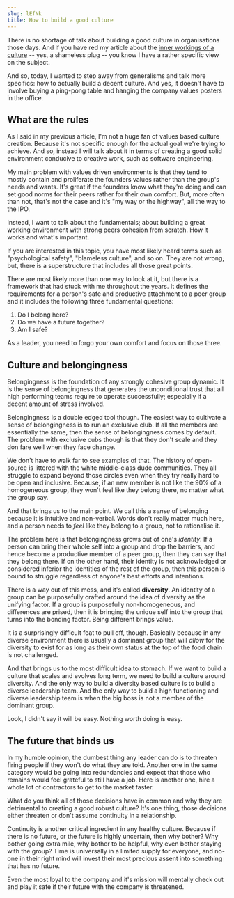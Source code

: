 ```yaml
---
slug: lEfNk
title: How to build a good culture
---
```


There is no shortage of talk about building a good culture in organisations
those days. And if you have red my article about the
[inner workings of a culture](/posts/lead/on-culture-and-belonging.md) -- yes, a
shameless plug -- you know I have a rather specific view on the subject.

And so, today, I wanted to step away from generalisms and talk more specifics:
how to actually build a decent culture. And yes, it doesn't have to involve
buying a ping-pong table and hanging the company values posters in the office.

## What are the rules

As I said in my previous article, I'm not a huge fan of values based culture
creation. Because it's not specific enough for the actual goal we're trying to
achieve. And so, instead I will talk about it in terms of creating a good solid
environment conducive to creative work, such as software engineering.

My main problem with values driven environments is that they tend to mostly
contain and proliferate the founders values rather than the group's needs and
wants. It's great if the founders know what they're doing and can set good norms
for their peers rather for their own comfort. But, more often than not, that's
not the case and it's "my way or the highway", all the way to the IPO.

Instead, I want to talk about the fundamentals; about building a great working
environment with strong peers cohesion from scratch. How it works and what's
important.

If you are interested in this topic, you have most likely heard terms such as
"psychological safety", "blameless culture", and so on. They are not wrong, but,
there is a superstructure that includes all those great points.

There are most likely more than one way to look at it, but there is a framework
that had stuck with me throughout the years. It defines the requirements for a
person's safe and productive attachment to a peer group and it includes the
following three fundamental questions:

1. Do I belong here?
2. Do we have a future together?
3. Am I safe?

As a leader, you need to forgo your own comfort and focus on those three.

## Culture and belongingness

Belongingness is the foundation of any strongly cohesive group dynamic. It is
the sense of belongingness that generates the unconditional trust that all high
performing teams require to operate successfully; especially if a decent amount
of stress involved.

Belongingness is a double edged tool though. The easiest way to cultivate a
sense of belongingness is to run an exclusive club. If all the members are
essentially the same, then the sense of belongingness comes by default. The
problem with exclusive cubs though is that they don't scale and they don fare
well when they face change.

We don't have to walk far to see examples of that. The history of open-source is
littered with the white middle-class dude communities. They all struggle to
expand beyond those circles even when they try really hard to be open and
inclusive. Because, if an new member is not like the 90% of a homogeneous group,
they won't feel like they belong there, no matter what the group say.

And that brings us to the main point. We call this a _sense_ of belonging
because it is intuitive and non-verbal. Words don't really matter much here, and
a person needs to _feel_ like they belong to a group, not to rationalise it.

The problem here is that belongingness grows out of one's _identity_. If a
person can bring their whole self into a group and drop the barriers, and hence
become a productive member of a peer group, then they can say that they belong
there. If on the other hand, their identity is not acknowledged or considered
inferior the identities of the rest of the group, then this person is bound to
struggle regardless of anyone's best efforts and intentions.

There is a way out of this mess, and it's called **diversity**. An identity of a
group can be purposefully crafted around the idea of diversity as the unifying
factor. If a group is purposefully non-homogeneous, and differences are prised,
then it is bringing the unique self into the group that turns into the bonding
factor. Being different brings value.

It is a surprisingly difficult feat to pull off, though. Basically because in
any diverse environment there is usually a dominant group that will _allow_ for
the diversity to exist for as long as their own status at the top of the food
chain is not challenged.

And that brings us to the most difficult idea to stomach. If we want to build a
culture that scales and evolves long term, we need to build a culture around
diversity. And the only way to build a diversity based culture is to build a
diverse leadership team. And the only way to build a high functioning and
diverse leadership team is when the big boss is not a member of the dominant
group.

Look, I didn't say it will be easy. Nothing worth doing is easy.

## The future that binds us

In my humble opinion, the dumbest thing any leader can do is to threaten firing
people if they won't do what they are told. Another one in the same category
would be going into redundancies and expect that those who remains would feel
grateful to still have a job. Here is another one, hire a whole lot of
contractors to get to the market faster.

What do you think all of those decisions have in common and why they are
detrimental to creating a good robust culture? It's one thing, those decisions
either threaten or don't assume continuity in a relationship.

Continuity is another critical ingredient in any healthy culture. Because if
there is no future, or the future is highly uncertain, then why bother? Why
bother going extra mile, why bother to be helpful, why even bother staying with
the group? Time is universally in a limited supply for everyone, and no-one in
their right mind will invest their most precious assent into something that has
no future.

Even the most loyal to the company and it's mission will mentally check out and
play it safe if their future with the company is threatened.
